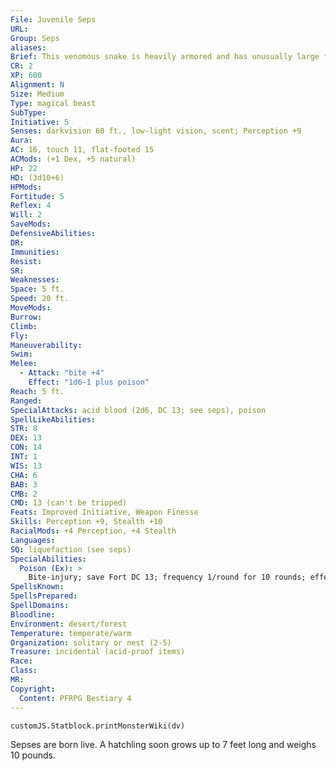```yaml
---
File: Juvenile Seps
URL: 
Group: Seps
aliases: 
Brief: This venomous snake is heavily armored and has unusually large fangs.
CR: 2
XP: 600
Alignment: N
Size: Medium
Type: magical beast
SubType: 
Initiative: 5
Senses: darkvision 60 ft., low-light vision, scent; Perception +9
Aura: 
AC: 16, touch 11, flat-footed 15
ACMods: (+1 Dex, +5 natural)
HP: 22
HD: (3d10+6)
HPMods: 
Fortitude: 5
Reflex: 4
Will: 2
SaveMods: 
DefensiveAbilities: 
DR: 
Immunities: 
Resist: 
SR: 
Weaknesses: 
Space: 5 ft.
Speed: 20 ft.
MoveMods: 
Burrow: 
Climb: 
Fly: 
Maneuverability: 
Swim: 
Melee: 
  - Attack: "bite +4"
    Effect: "1d6-1 plus poison"
Reach: 5 ft.
Ranged: 
SpecialAttacks: acid blood (2d6, DC 13; see seps), poison
SpellLikeAbilities: 
STR: 8
DEX: 13
CON: 14
INT: 1
WIS: 13
CHA: 6
BAB: 3
CMB: 2
CMD: 13 (can't be tripped)
Feats: Improved Initiative, Weapon Finesse
Skills: Perception +9, Stealth +10
RacialMods: +4 Perception, +4 Stealth
Languages: 
SQ: liquefaction (see seps)
SpecialAbilities:
  Poison (Ex): >
    Bite-injury; save Fort DC 13; frequency 1/round for 10 rounds; effect 1d4 acid and 1d2 Con damage; cure 2 consecutive saves.
SpellsKnown: 
SpellsPrepared: 
SpellDomains: 
Bloodline: 
Environment: desert/forest
Temperature: temperate/warm
Organization: solitary or nest (2-5)
Treasure: incidental (acid-proof items)
Race: 
Class: 
MR: 
Copyright:
  Content: PFRPG Bestiary 4
---
```

```dataviewjs
customJS.Statblock.printMonsterWiki(dv)
```
Sepses are born live. A hatchling soon grows up to 7 feet long and weighs 10 pounds.
